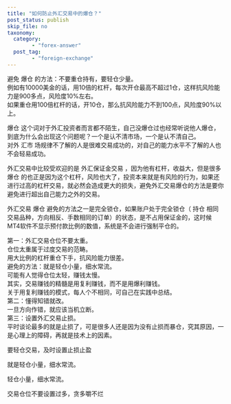 ```yaml
---
title: "如何防止外汇交易中的爆仓？"
post_status: publish
skip_file: no
taxonomy:
  category:
        - "forex-answer"
  post_tag:
        - "foreign-exchange"
---
```


避免 爆仓 的方法：不要重仓持有，要轻仓少量。  
例如有10000美金的话，用10倍的杠杆，每次开仓最高不超过1仓，这样抗风险能力是900多点，风险度10%左右。  
如果重仓用100倍杠杆的话，开10仓，那么抗风险能力不到100点，风险度90%以上。

爆仓 这个词对于外汇投资者而言都不陌生，自己没爆仓过也经常听说他人爆仓，到底为什么会出现这个问题呢？一个是认不清市场，一个是认不清自己。  
对外 汇市 场规律不了解的人是很难交易成功的，对自己的能力水平不了解的人也不会轻易成功。

外汇交易中比较受欢迎的是 外汇保证金交易 ，因为他有杠杆，收益大，但是很多 爆仓 的也正是因为这个杠杆，风险也大了，投资本来就是有风险的行为，如果还进行过高的杠杆交易，就必然会造成更大的损失，避免外汇交易爆仓的方法是要你避免进行超出自己能力之外的交易。

外汇交易 爆仓 避免的方法之一是完全锁仓，如果账户处于完全锁仓（ 持仓 相同交易品种，方向相反、手数相同的订单）的状态，是不占用保证金的，这时候MT4软件不显示预付款比例的数值，系统是不会进行强制平仓的。

第一：外汇交易仓位不要太重。  
仓位太重属于过度交易的范畴。  
用大比例的杠杆重仓下手，抗风险能力很差。  
避免的方法：就是轻仓小量，细水常流。  
可能有人觉得仓位太轻，赚钱太慢。  
其实，交易赚钱的精髓是用复利赚钱，而不是用爆利赚钱。  
关于用复利赚钱的模式，每人个不相同，可自己在实践中总结。  
第二：懂得知错就改。  
一旦方向作错，就应该当机立断。  
第三：设置外汇交易止损。  
平时谈论最多的就是止损了，可是很多人还是因为没有止损而暴仓，究其原因，一是心理上的障碍，再就是技术上的因素。

要轻仓交易，及时设置止损止盈

就是轻仓小量，细水常流。

轻仓小量，细水常流。

交易仓位不要设置过多，贪多嚼不烂
